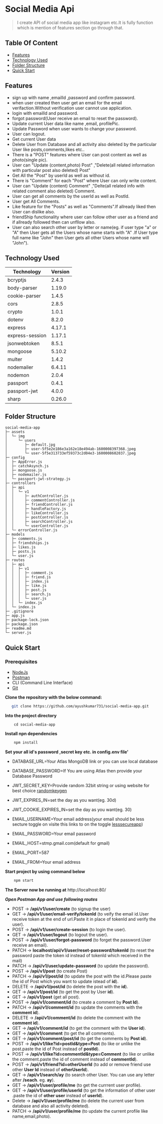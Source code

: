 # Social Media Api

> I create API of social media app like instagram etc.It is fully function which is mention of features section go through that.

## Table Of Content

- [Features](#Features)
- [Technology Used](#Technology-Used)
- [Folder Structure](#Folder-Structure)
- [Quick Start](#Quick-Start)

## Features

- sign up with name ,emailId ,password and confirm password.
- when user created then user get an email for the email verifaction.Without verification user cannot use application.
- login with emailId and password.
- forgot password(User receive an email to reset the password).
- Update current User data like name ,email, profilePic.
- Update Password when user wants to change your password.
- User can logout.
- Get current User data
- Delete User from Database and all activity also deleted by the particular User like posts,comments,likes etc..
- There is a "POST" features where User can post content as well as photo(single pic).
- User can "Update (content,photo) Post" ,"Delete(all related information with particular post also deleted) Post"
- Get All the "Post" by userId as well as without id.
- There is "Comment" for each "Post" where User can only write content.
- User can "Update (content) Comment" ,"Delte(all related info with related comment also deleted) Comment.
- User can get all comments by the userId as well as PostId.
- User get All Comments.
- Like feature for the "Posts" as well as "Comments".If allready liked then User can dislike also.
- friendShip functionality where user can follow other user as a friend and if allready followed then can unfllow also.
- User can also search other user by letter or name(eg. if user type "a" or "A" then User gets all the Users whose name starts with "A" .If User type full name like "John" then User gets all other Users whose name will "John").

## Technology Used

| Technology      | Version |
| --------------- | ------- |
| bcryptjs        | 2.4.3   |
| body-parser     | 1.19.0  |
| cookie-parser   | 1.4.5   |
| cors            | 2.8.5   |
| crypto          | 1.0.1   |
| dotenv          | 8.2.0   |
| express         | 4.17.1  |
| express-session | 1.17.1  |
| jsonwebtoken    | 8.5.1   |
| mongoose        | 5.10.2  |
| multer          | 1.4.2   |
| nodemailer      | 6.4.11  |
| nodemon         | 2.0.4   |
| passport        | 0.4.1   |
| passport-jwt    | 4.0.0   |
| sharp           | 0.26.0  |

## Folder Structure

```
social-media-app
├─ assets
│  └─ img
│     └─ users
│        ├─ default.jpg
│        ├─ user-5f5e2e186e3a162e18e494ab-1600008397368.jpeg
│        └─ user-5f5e313733ef59373c2d04e3-1600008602037.jpeg
├─ config
│  ├─ AppError.js
│  ├─ catchAsynch.js
│  ├─ mongoose.js
│  ├─ nodemailer.js
│  └─ passport-jwt-strategy.js
├─ controllers
│  ├─ api
│  │  └─ v1
│  │     ├─ authController.js
│  │     ├─ commentController.js
│  │     ├─ friendController.js
│  │     ├─ handleFactory.js
│  │     ├─ likeController.js
│  │     ├─ postController.js
│  │     ├─ searchController.js
│  │     └─ userController.js
│  └─ errorController.js
├─ models
│  ├─ comments.js
│  ├─ friendships.js
│  ├─ likes.js
│  ├─ posts.js
│  └─ user.js
├─ routes
│  ├─ api
│  │  ├─ v1
│  │  │  ├─ comment.js
│  │  │  ├─ friend.js
│  │  │  ├─ index.js
│  │  │  ├─ like.js
│  │  │  ├─ post.js
│  │  │  ├─ search.js
│  │  │  └─ user.js
│  │  └─ index.js
│  └─ index.js
├─ .gitignore
├─ app.js
├─ package-lock.json
├─ package.json
├─ readme.md
└─ server.js
```

## Quick Start

### Prerequisites

- [NodeJs](https://nodejs.org/en/)
- [Postman](https://www.postman.com/)
- CLI (Command Line Interface)
- [Git](https://git-scm.com/downloads)

**Clone the repository with the below command:**

```bash
   git clone https://github.com/ayushkumar731/social-media-app.git
```

**Into the project directory**

```
    cd social-media-app
```

**Install npn dependencies**

```bash
    npm install
```

**Set your all id's password ,secret key etc. in config.env file'**

- DATABASE_URL=Your Atlas MongoDB link or you can use local database
- DATABASE_PASSWORD=If You are using Atlas then provide your Database Password

- JWT_SECRET_KEY=Provide random 32bit string or using website for best choice [randomkeygen](https://randomkeygen.com/)

- JWT_EXPIRES_IN=set the day as you want(eg. 30d)

- JWT_COOKIE_EXPIRES_IN=set the day as you want(eg. 30)

- EMAIL_USERNAME=Your email address(your email should be less secture toggle on visite this links to on the toggle [lesssecureapp](https://myaccount.google.com/lesssecureapps))

- EMAIL_PASSWORD=Your email password
- EMAIL_HOST=stmp.gmail.com(default for gmail)
- EMAIL_PORT=587
- EMAIL_FROM=Your email address

**Start project by using command below**

```bash
    npm start
```

**The Server now be running at** http://localhost:80/

**_Open Postman App and use following routes_**

- POST -> **/api/v1/user/create** (to signup the user)
- GET -> **/api/v1/user/email-verify/tokenId** (to veify the email id.User receive token at the end of url.Paste it in place of tokenId and verify the user).
- POST -> **/api/v1/user/create-session** (to login the user).
- GET -> **/api/v1/user/logout** (to logout the user).
- POST -> **/api/v1/user/forgot-password** (to forget the password.User receive an email).
- PATCH -> **localhost/api/v1/user/reset-password/tokenId** (to reset the password paste the token id instead of tokenId which received in the mail)
- PATCH -> **/api/v1/user/update-password** (to update the password).
- POST -> **/api/v1/post** (to create Post)
- PATCH -> **/api/v1/post/id** (to update the post with the id.Please paste the id of Post which you want to update istead of **id**).
- DELETE -> **/api/v1/post/id** (to delete the post with the **id**).
- GET -> **/api/v1/post/id** (to get the post by User **id**).
- GET -> **/api/v1/post** (get all post).
- POST -> **/api/v1/comment/id** (to create a comment by **Post Id**).
- PATCH -> **/api/v1/comment/id** (to update the comments with the **comment id**).
- DELETE -> **/api/v1/comment/id** (to delete the comment with the **comment id**).
- GET -> **/api/v1/comment/id** (to get the comment with the **User id**).
- GET -> **/api/v1/comment** (to get the all comments).
- GET -> **/api/v1/comment/post/id** (to get the comments by **Post id**).
- POST -> **/api/v1/like?id=postId&type=Post** (to like or unlike the post.paste the id of Post instead of **postId**).
- POST -> **/api/v1/like?id=commentId&type=Comment** (to like or unlike the comment.paste the id of comment instead of **commentId**).
- POST -> **/api/v1/friend?id=otherUserId** (to add or remove friend use other **User Id** instead of **otherUserId**).
- GET -> **/api/v1/search/ay** (to search other User. You can use any letter after **/seach**. eg. **ay**).
- GET -> **/api/v1/user/profile/me** (to get the currrent user profile).
- GET -> **/api/v1/user/profile/userId** (to get the information of other user .paste the id of **other user** instead of **userId**).
- Delete -> **/api/v1/user/profile/me** (to delete the current user from database and also all activity deleted).
- PATCH -> **/api/v1/user/profile/me** (to update the current profile like name,email,photo).
